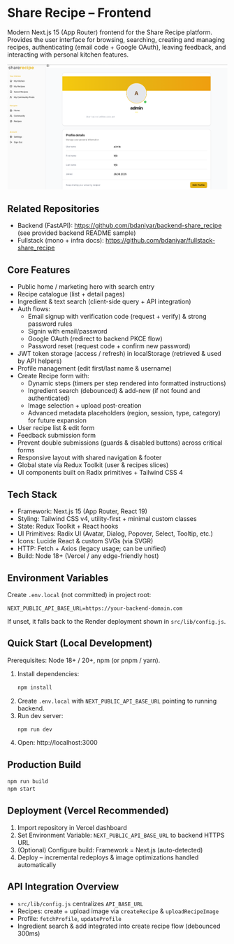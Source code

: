 # Share Recipe – Frontend

Modern Next.js 15 (App Router) frontend for the Share Recipe platform. Provides the user interface for browsing, searching, creating and managing recipes, authenticating (email code + Google OAuth), leaving feedback, and interacting with personal kitchen features.

![App Screenshot](public/screenshot.png)

<!-- Fallback: if rendering issues on GitHub, ensure file committed at public/screenshot.png -->

## Related Repositories
- Backend (FastAPI): https://github.com/bdaniyar/backend-share_recipe (see provided backend README sample)
- Fullstack (mono + infra docs): https://github.com/bdaniyar/fullstack-share_recipe

## Core Features
- Public home / marketing hero with search entry
- Recipe catalogue (list + detail pages)
- Ingredient & text search (client-side query + API integration)
- Auth flows:
  - Email signup with verification code (request + verify) & strong password rules
  - Signin with email/password
  - Google OAuth (redirect to backend PKCE flow)
  - Password reset (request code + confirm new password)
- JWT token storage (access / refresh) in localStorage (retrieved & used by API helpers)
- Profile management (edit first/last name & username)
- Create Recipe form with:
  - Dynamic steps (timers per step rendered into formatted instructions)
  - Ingredient search (debounced) & add-new (if not found and authenticated)
  - Image selection + upload post-creation
  - Advanced metadata placeholders (region, session, type, category) for future expansion
- User recipe list & edit form
- Feedback submission form
- Prevent double submissions (guards & disabled buttons) across critical forms
- Responsive layout with shared navigation & footer
- Global state via Redux Toolkit (user & recipes slices)
- UI components built on Radix primitives + Tailwind CSS 4

## Tech Stack
- Framework: Next.js 15 (App Router, React 19)
- Styling: Tailwind CSS v4, utility-first + minimal custom classes
- State: Redux Toolkit + React hooks
- UI Primitives: Radix UI (Avatar, Dialog, Popover, Select, Tooltip, etc.)
- Icons: Lucide React & custom SVGs (via SVGR)
- HTTP: Fetch + Axios (legacy usage; can be unified)
- Build: Node 18+ (Vercel / any edge-friendly host)

## Environment Variables
Create `.env.local` (not committed) in project root:
```
NEXT_PUBLIC_API_BASE_URL=https://your-backend-domain.com
```
If unset, it falls back to the Render deployment shown in `src/lib/config.js`.

## Quick Start (Local Development)
Prerequisites: Node 18+ / 20+, npm (or pnpm / yarn).

1. Install dependencies:
   ```bash
   npm install
   ```
2. Create `.env.local` with `NEXT_PUBLIC_API_BASE_URL` pointing to running backend.
3. Run dev server:
   ```bash
   npm run dev
   ```
4. Open: http://localhost:3000

## Production Build
```bash
npm run build
npm start
```

## Deployment (Vercel Recommended)
1. Import repository in Vercel dashboard
2. Set Environment Variable: `NEXT_PUBLIC_API_BASE_URL` to backend HTTPS URL
3. (Optional) Configure build: Framework = Next.js (auto-detected)
4. Deploy – incremental redeploys & image optimizations handled automatically

## API Integration Overview
- `src/lib/config.js` centralizes `API_BASE_URL`
- Recipes: create + upload image via `createRecipe` & `uploadRecipeImage`
- Profile: `fetchProfile`, `updateProfile`
- Ingredient search & add integrated into create recipe flow (debounced 300ms)

